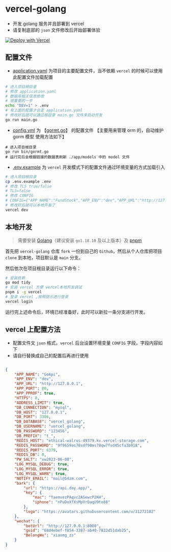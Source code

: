 # vercel-golang

- 开发 golang 服务并且部署到 vercel
- 请复制底部的 `json` 文件修改后开始部署体验

[![Deploy with Vercel](https://vercel.com/button)](https://vercel.com/new/clone?repository-url=https://github.com/iszmxw/vercel-golang&project-name=vercel-golang&repository-name=vercel-golang&env=CONFIG)


## 配置文件

- [application.yaml](application.yaml) 为项目的主要配置文件，当不依赖 `vercel` 的时候可以使用此配置文件加载配置

```bash
# 进入项目根目录
# 修改 application.yaml
# 数据库相关信息修改
# 很重要的一步
echo "DEV=1" > .env
# 有上面的配置才会走 application.yaml
# 修改好后就可以通过根目录 main.go 文件来启动开发
go run main.go
```

- [config.yml](config.yml) 为 【[gormt.go](bin%2Fgormt.go)】 的配置文件 【主要用来管理 orm 的，自动维护 gorm 模型 使用方法如下】

```shell
# 进入项目根目录
go run bin/gormt.go
# 运行完后会根据链接的数据表刷新 ./app/models 中的 model 文件
```

- [.env.example](.env.example) 为 `vercel` 开发模式下的配置文件通过环境变量的方式加载引入

```bash
# 进入项目根目录
cp .env.example .env
# 修改 TLS true/false
# TLS=false
# 修改 CONFIG
# CONFIG={"APP_NAME":"FundStock","APP_ENV":"dev","APP_URL":"http://127.0.0.1","APP_PORT":8888,"APP_PPROF":true,"HTTPS":0,"ADDRESS_LIMIT":true,"DB_CONNECTION":"mysql","DB_HOST":"localhost","DB_PORT":3306,"DB_DATABASE":"maccms","DB_USERNAME":"root","DB_PASSWORD":"123456","DB_PREFIX":"t_","REDIS_HOST":"127.0.0.1","REDIS_PASSWORD":"","REDIS_PORT":6379,"REDIS_DB":0,"PW_SALT":"xw2023-06-08","LOG_MYSQL_DEBUG":true,"LOG_MYSQL_ERROR":true,"LOG_MYSQL_WARN":true,"NOTIFY_EMAIL":"mail@54zm.com","bark":{"url":"https://api.day.app/","key":{"mac":"YvemvqzPAgvc2ASqwcP2KH","iphone":"nPuFoXfYsMpVrUaqU8to99"},"logo":"https://avatars.githubusercontent.com/u/135967790?s=400&u=0efb3cc947e9f0c2165c11f65f374524cb48915d&v=4"},"wechat":{"botUrl":"http://106.52.198.173:8000","guid":"68d4ebef-f854-3387-ab40-7832d51dab25","BelongWx":"xiaomg_zs"}}
# 修改好后就可以本地开发了
vercel dev
```

## 本地开发

> 需要安装 [Golang](https://go.dev/dl/)（建议安装 `go1.18.10` 及以上版本）及 [pnpm](https://pnpm.io/zh/installation)

首先把 `vercel-golang` 仓库 `fork` 一份到自己的 `Github`，然后从个人仓库把项目 `clone` 到本地，项目默认是 `main` 分支。

然后依次在项目根目录运行以下命令：

```bash
# 安装依赖
go mod tidy
# 安装 vercel 方便 vercel本地开发调试
pnpm i -g vercel
# 登录 vercel ,按照提示进行登录
vercel login
```

运行完上述命令后，环境已经准备好，此时可以新拉一条分支进行开发。


## vercel 上配置方法
- 配置文件文 `json` 格式，`vercel` 后台设置环境变量 `CONFIG` 字段，字段内容如下
- 请自行替换成自己的配置后再进行使用

```json

{
    "APP_NAME": "GoApi",
    "APP_ENV": "dev",
    "APP_URL": "http://127.0.0.1",
    "APP_PORT": 80,
    "APP_PPROF": true,
    "HTTPS": 0,
    "ADDRESS_LIMIT": true,
    "DB_CONNECTION": "mysql",
    "DB_HOST": "127.0.0.1",
    "DB_PORT": 3306,
    "DB_DATABASE": "vercel_golang",
    "DB_USERNAME": "vercel_golang",
    "DB_PASSWORD": "123456",
    "DB_PREFIX": "t_",
    "REDIS_HOST": "ethical-walrus-49379.kv.vercel-storage.com",
    "REDIS_PASSWORD": "9f9659as78sdf90as78qw7fsd45cfa3b918",
    "REDIS_PORT": 6379,
    "REDIS_DB": 0,
    "PW_SALT": "xw2023-06-08",
    "LOG_MYSQL_DEBUG": true,
    "LOG_MYSQL_ERROR": true,
    "LOG_MYSQL_WARN": true,
    "NOTIFY_EMAIL": "mail@54zm.com",
    "bark": {
        "url": "https://api.day.app/",
        "key": {
            "mac": "YaemvezPAqvc2ASewcP2KH",
            "iphone": "nPuDoXfXsMpVrDaqU9to88"
        },
        "logo": "https://avatars.githubusercontent.com/u/31272102"
    },
    "wechat": {
        "botUrl": "http://127.0.0.1:8000",
        "guid": "68d4ebef-f854-3387-ab40-7832d51dab25",
        "BelongWx": "xiaomg_zs"
    }
}

```
